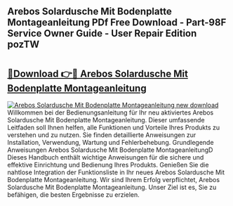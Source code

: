## Arebos Solardusche Mit Bodenplatte Montageanleitung PDf Free Download - Part-98F Service Owner Guide - User Repair Edition pozTW

# <h2><a href="http://df6m2ib.blite.top/?on=Arebos+Solardusche+Mit+Bodenplatte+Montageanleitung">🔗Download 👉🔴 Arebos Solardusche Mit Bodenplatte Montageanleitung</a></h2>

[![Arebos Solardusche Mit Bodenplatte Montageanleitung new download](https://i.imgur.com/lujVjoI.png)](http://df6m2ib.blite.top/?on=Arebos+Solardusche+Mit+Bodenplatte+Montageanleitung)
Willkommen bei der Bedienungsanleitung für Ihr neu aktiviertes Arebos Solardusche Mit Bodenplatte Montageanleitung. Dieser umfassende Leitfaden soll Ihnen helfen, alle Funktionen und Vorteile Ihres Produkts zu verstehen und zu nutzen. Sie finden detaillierte Anweisungen zur Installation, Verwendung, Wartung und Fehlerbehebung. Grundlegende Anweisungen Arebos Solardusche Mit Bodenplatte MontageanleitungD Dieses Handbuch enthält wichtige Anweisungen für die sichere und effektive Einrichtung und Bedienung Ihres Produkts. Genießen Sie die nahtlose Integration der Funktionsliste in Ihr neues Arebos Solardusche Mit Bodenplatte Montageanleitung. Wir sind Ihrem Erfolg verpflichtet, Arebos Solardusche Mit Bodenplatte Montageanleitung. Unser Ziel ist es, Sie zu befähigen, die besten Ergebnisse zu erzielen.
